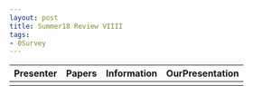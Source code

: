 ```yaml
---
layout: post
title: Summer18 Review VIIII
tags:
- 0Survey
---
```



| Presenter | Papers | Information| OurPresentation |
| -----: | ----------: | :----- | :----- |
|  |  |  |   | 
